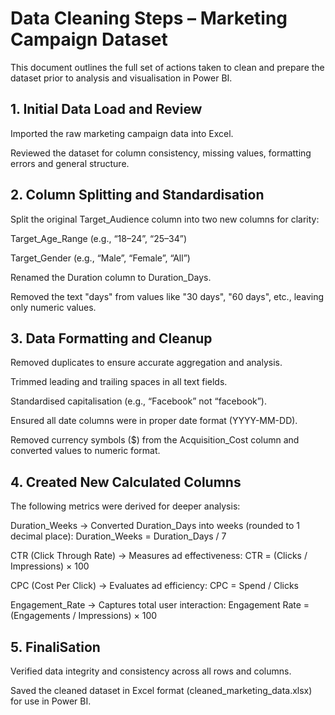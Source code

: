 # Data Cleaning Steps – Marketing Campaign Dataset
This document outlines the full set of actions taken to clean and prepare the dataset prior to analysis and visualisation in Power BI.

## 1. Initial Data Load and Review
Imported the raw marketing campaign data into Excel.

Reviewed the dataset for column consistency, missing values, formatting errors and general structure.

## 2. Column Splitting and Standardisation
Split the original Target_Audience column into two new columns for clarity:

Target_Age_Range (e.g., “18–24”, “25–34”)

Target_Gender (e.g., “Male”, “Female”, “All”)

Renamed the Duration column to Duration_Days.

Removed the text "days" from values like "30 days", "60 days", etc., leaving only numeric values.

## 3. Data Formatting and Cleanup
Removed duplicates to ensure accurate aggregation and analysis.

Trimmed leading and trailing spaces in all text fields.

Standardised capitalisation (e.g., “Facebook” not “facebook”).

Ensured all date columns were in proper date format (YYYY-MM-DD).

Removed currency symbols ($) from the Acquisition_Cost column and converted values to numeric format.

## 4. Created New Calculated Columns
The following metrics were derived for deeper analysis:

Duration_Weeks
→ Converted Duration_Days into weeks (rounded to 1 decimal place):
Duration_Weeks = Duration_Days / 7

CTR (Click Through Rate)
→ Measures ad effectiveness:
CTR = (Clicks / Impressions) × 100

CPC (Cost Per Click)
→ Evaluates ad efficiency:
CPC = Spend / Clicks

Engagement_Rate
→ Captures total user interaction:
Engagement Rate = (Engagements / Impressions) × 100

## 5. FinaliSation
Verified data integrity and consistency across all rows and columns.

Saved the cleaned dataset in Excel format (cleaned_marketing_data.xlsx) for use in Power BI.
